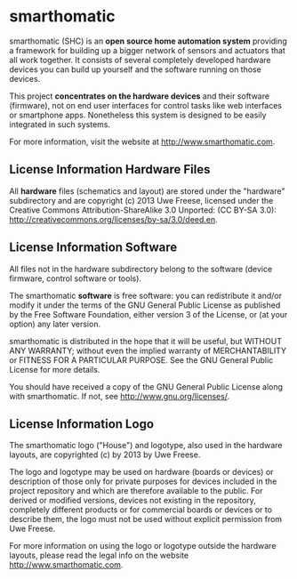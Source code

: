 smarthomatic
============

smarthomatic (SHC) is an **open source home automation system**
providing a framework for building up a bigger network of sensors and
actuators that all work together. It consists of several completely
developed hardware devices you can build up yourself and the software
running on those devices.

This project **concentrates on the hardware devices** and their software
(firmware), not on end user interfaces for control tasks like web
interfaces or smartphone apps. Nonetheless this system is designed to be
easily integrated in such systems.

For more information, visit the website at
http://www.smarthomatic.com.

License Information Hardware Files
----------------------------------

All **hardware** files (schematics and layout) are stored under the
"hardware" subdirectory and are copyright (c) 2013 Uwe Freese, licensed
under the Creative Commons Attribution-ShareAlike 3.0 Unported:
(CC BY-SA 3.0): http://creativecommons.org/licenses/by-sa/3.0/deed.en.

License Information Software
----------------------------

All files not in the hardware subdirectory belong to the software (device
firmware, control software or tools).

The smarthomatic **software** is free software: you can redistribute
it and/or modify it under the terms of the GNU General Public License as
published by the Free Software Foundation, either version 3 of the
License, or (at your option) any later version.

smarthomatic is distributed in the hope that it will be useful, but
WITHOUT ANY WARRANTY; without even the implied warranty of
MERCHANTABILITY or FITNESS FOR A PARTICULAR PURPOSE. See the GNU General
Public License for more details.

You should have received a copy of the GNU General Public License along
with smarthomatic. If not, see <http://www.gnu.org/licenses/>.

License Information Logo
------------------------

The smarthomatic logo ("House") and logotype, also used in the hardware
layouts, are copyrighted (c) by 2013 by Uwe Freese.

The logo and logotype may be used on hardware (boards or devices) or
description of those only for private purposes for devices included in
the project repository and which are therefore available to the public.
For derived or modified versions, devices not existing in the repository,
completely different products or for commercial boards or devices or to
describe them, the logo must not be used without explicit permission from
Uwe Freese.

For more information on using the logo or logotype outside the hardware
layouts, please read the legal info on the website
http://www.smarthomatic.com.
